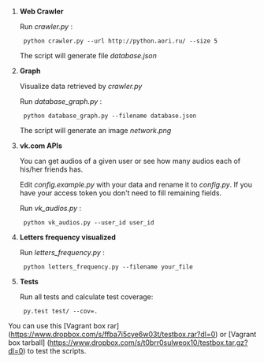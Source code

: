 1. **Web Crawler**

    Run *crawler.py* :
    
        python crawler.py --url http://python.aori.ru/ --size 5
    
    The script will generate file *database.json*

2. **Graph**
    
    Visualize data retrieved by *crawler.py*
    
    Run *database_graph.py* : 
    
        python database_graph.py --filename database.json

    The script will generate an image *network.png*

3. **vk.com APIs**
    
    You can get audios of a given user or see how many audios each of his/her friends has.

    Edit *config.example.py* with your data and rename it to *config.py*. If you have your access token you don't need to fill remaining fields.
    
    Run *vk_audios.py* : 
    
        python vk_audios.py --user_id user_id

4. **Letters frequency visualized**

    Run *letters_frequency.py* :
    
        python letters_frequency.py --filename your_file 

5. **Tests**

    Run all tests and calculate test coverage:
    
        py.test test/ --cov=.

You can use this [Vagrant box rar] (https://www.dropbox.com/s/ffba7i5cye6w03t/testbox.rar?dl=0) or [Vagrant box tarball] (https://www.dropbox.com/s/t0brr0sulweox10/testbox.tar.gz?dl=0) to test the scripts.